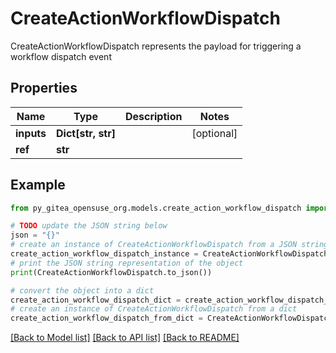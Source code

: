 # CreateActionWorkflowDispatch

CreateActionWorkflowDispatch represents the payload for triggering a workflow dispatch event

## Properties

Name | Type | Description | Notes
------------ | ------------- | ------------- | -------------
**inputs** | **Dict[str, str]** |  | [optional] 
**ref** | **str** |  | 

## Example

```python
from py_gitea_opensuse_org.models.create_action_workflow_dispatch import CreateActionWorkflowDispatch

# TODO update the JSON string below
json = "{}"
# create an instance of CreateActionWorkflowDispatch from a JSON string
create_action_workflow_dispatch_instance = CreateActionWorkflowDispatch.from_json(json)
# print the JSON string representation of the object
print(CreateActionWorkflowDispatch.to_json())

# convert the object into a dict
create_action_workflow_dispatch_dict = create_action_workflow_dispatch_instance.to_dict()
# create an instance of CreateActionWorkflowDispatch from a dict
create_action_workflow_dispatch_from_dict = CreateActionWorkflowDispatch.from_dict(create_action_workflow_dispatch_dict)
```
[[Back to Model list]](../README.md#documentation-for-models) [[Back to API list]](../README.md#documentation-for-api-endpoints) [[Back to README]](../README.md)


